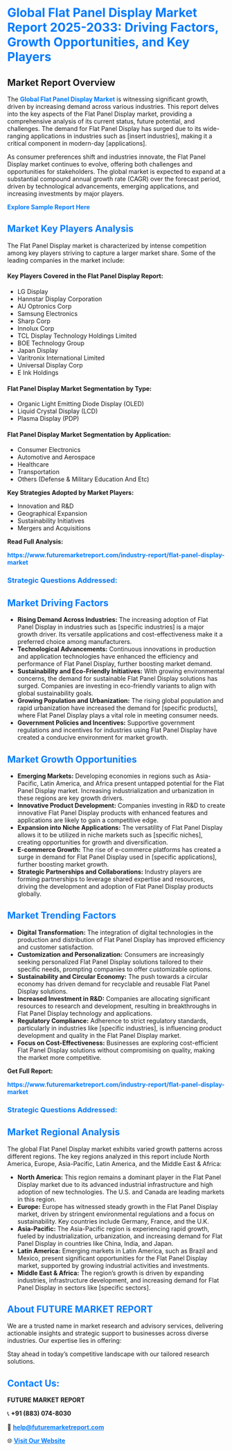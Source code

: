 <h1 style="color: #007BFF;">Global Flat Panel Display Market Report 2025-2033: Driving Factors, Growth Opportunities, and Key Players</h1>

<section id="overview">
<h2>Market Report Overview</h2>
<p>The <a href="https://www.futuremarketreport.com/industry-report/flat-panel-display-market" style="color: #007BFF; text-decoration: none;"><strong>Global Flat Panel Display Market</strong></a> is witnessing significant growth, driven by increasing demand across various industries. This report delves into the key aspects of the Flat Panel Display market, providing a comprehensive analysis of its current status, future potential, and challenges. The demand for Flat Panel Display has surged due to its wide-ranging applications in industries such as [insert industries], making it a critical component in modern-day [applications].</p>
<p>As consumer preferences shift and industries innovate, the Flat Panel Display market continues to evolve, offering both challenges and opportunities for stakeholders. The global market is expected to expand at a substantial compound annual growth rate (CAGR) over the forecast period, driven by technological advancements, emerging applications, and increasing investments by major players.</p>
</section>

<section id="overview">
<p><a href="https://www.futuremarketreport.com/request-sample/reportId=75852" style="color: #007BFF; text-decoration: none;"><strong>Explore Sample Report Here</strong></a></p>
</section>

<section id="key-players">
<h2 style="color: #007BFF;">Market Key Players Analysis</h2>
<p>The Flat Panel Display market is characterized by intense competition among key players striving to capture a larger market share. Some of the leading companies in the market include:</p>
<h4>Key Players Covered in the Flat Panel Display Report:</h4>
<ul><li>LG Display</li><li>Hannstar Display Corporation</li><li>AU Optronics Corp</li><li>Samsung Electronics</li><li>Sharp Corp</li><li>Innolux Corp</li><li>TCL Display Technology Holdings Limited</li><li>BOE Technology Group</li><li>Japan Display</li><li>Varitronix International Limited</li><li>Universal Display Corp</li><li>E Ink Holdings</li></ul>
<h4>Flat Panel Display Market Segmentation by Type:</h4>
<ul><li>Organic Light Emitting Diode Display (OLED)</li><li>Liquid Crystal Display (LCD)</li><li>Plasma Display (PDP)</li></ul>

<h4>Flat Panel Display Market Segmentation by Application:</h4>
<ul><li>Consumer Electronics</li><li>Automotive and Aerospace</li><li>Healthcare</li><li>Transportation</li><li>Others (Defense &amp; Military Education And Etc)</li></ul>
<p><strong>Key Strategies Adopted by Market Players:</strong></p>
<ul>
<li>Innovation and R&D</li>
<li>Geographical Expansion</li>
<li>Sustainability Initiatives</li>
<li>Mergers and Acquisitions</li>
</ul>
</section>

<section>
<p><strong>Read Full Analysis: </strong></p><a href="https://www.futuremarketreport.com/industry-report/flat-panel-display-market" style="color: #007BFF; text-decoration: none;"><strong>https://www.futuremarketreport.com/industry-report/flat-panel-display-market</strong></a>
<h3 style="color: #007BFF;">Strategic Questions Addressed:</h3>
</section>

<section id="driving-factors">
<h2 style="color: #007BFF;">Market Driving Factors</h2>
<ul>
<li><strong>Rising Demand Across Industries:</strong> The increasing adoption of Flat Panel Display in industries such as [specific industries] is a major growth driver. Its versatile applications and cost-effectiveness make it a preferred choice among manufacturers.</li>
<li><strong>Technological Advancements:</strong> Continuous innovations in production and application technologies have enhanced the efficiency and performance of Flat Panel Display, further boosting market demand.</li>
<li><strong>Sustainability and Eco-Friendly Initiatives:</strong> With growing environmental concerns, the demand for sustainable Flat Panel Display solutions has surged. Companies are investing in eco-friendly variants to align with global sustainability goals.</li>
<li><strong>Growing Population and Urbanization:</strong> The rising global population and rapid urbanization have increased the demand for [specific products], where Flat Panel Display plays a vital role in meeting consumer needs.</li>
<li><strong>Government Policies and Incentives:</strong> Supportive government regulations and incentives for industries using Flat Panel Display have created a conducive environment for market growth.</li>
</ul>
</section>

<section id="growth-opportunities">
<h2 style="color: #007BFF;">Market Growth Opportunities</h2>
<ul>
<li><strong>Emerging Markets:</strong> Developing economies in regions such as Asia-Pacific, Latin America, and Africa present untapped potential for the Flat Panel Display market. Increasing industrialization and urbanization in these regions are key growth drivers.</li>
<li><strong>Innovative Product Development:</strong> Companies investing in R&D to create innovative Flat Panel Display products with enhanced features and applications are likely to gain a competitive edge.</li>
<li><strong>Expansion into Niche Applications:</strong> The versatility of Flat Panel Display allows it to be utilized in niche markets such as [specific niches], creating opportunities for growth and diversification.</li>
<li><strong>E-commerce Growth:</strong> The rise of e-commerce platforms has created a surge in demand for Flat Panel Display used in [specific applications], further boosting market growth.</li>
<li><strong>Strategic Partnerships and Collaborations:</strong> Industry players are forming partnerships to leverage shared expertise and resources, driving the development and adoption of Flat Panel Display products globally.</li>
</ul>
</section>

<section id="trending-factors">
<h2 style="color: #007BFF;">Market Trending Factors</h2>
<ul>
<li><strong>Digital Transformation:</strong> The integration of digital technologies in the production and distribution of Flat Panel Display has improved efficiency and customer satisfaction.</li>
<li><strong>Customization and Personalization:</strong> Consumers are increasingly seeking personalized Flat Panel Display solutions tailored to their specific needs, prompting companies to offer customizable options.</li>
<li><strong>Sustainability and Circular Economy:</strong> The push towards a circular economy has driven demand for recyclable and reusable Flat Panel Display solutions.</li>
<li><strong>Increased Investment in R&D:</strong> Companies are allocating significant resources to research and development, resulting in breakthroughs in Flat Panel Display technology and applications.</li>
<li><strong>Regulatory Compliance:</strong> Adherence to strict regulatory standards, particularly in industries like [specific industries], is influencing product development and quality in the Flat Panel Display market.</li>
<li><strong>Focus on Cost-Effectiveness:</strong> Businesses are exploring cost-efficient Flat Panel Display solutions without compromising on quality, making the market more competitive.</li>
</ul>
</section>

<section>
<p><strong>Get Full Report: </strong></p><a href="https://www.futuremarketreport.com/industry-report/flat-panel-display-market" style="color: #007BFF; text-decoration: none;"><strong>https://www.futuremarketreport.com/industry-report/flat-panel-display-market</strong></a>
<h3 style="color: #007BFF;">Strategic Questions Addressed:</h3>
</section>


<section id="regional-analysis">
<h2 style="color: #007BFF;">Market Regional Analysis</h2>
<p>The global Flat Panel Display market exhibits varied growth patterns across different regions. The key regions analyzed in this report include North America, Europe, Asia-Pacific, Latin America, and the Middle East & Africa:</p>
<ul>
<li><strong>North America:</strong> This region remains a dominant player in the Flat Panel Display market due to its advanced industrial infrastructure and high adoption of new technologies. The U.S. and Canada are leading markets in this region.</li>
<li><strong>Europe:</strong> Europe has witnessed steady growth in the Flat Panel Display market, driven by stringent environmental regulations and a focus on sustainability. Key countries include Germany, France, and the U.K.</li>
<li><strong>Asia-Pacific:</strong> The Asia-Pacific region is experiencing rapid growth, fueled by industrialization, urbanization, and increasing demand for Flat Panel Display in countries like China, India, and Japan.</li>
<li><strong>Latin America:</strong> Emerging markets in Latin America, such as Brazil and Mexico, present significant opportunities for the Flat Panel Display market, supported by growing industrial activities and investments.</li>
<li><strong>Middle East & Africa:</strong> The region’s growth is driven by expanding industries, infrastructure development, and increasing demand for Flat Panel Display in sectors like [specific sectors].</li>
</ul>
</section>

<footer>
<h2 style="color: #007BFF;">About FUTURE MARKET REPORT</h2>
<p>We are a trusted name in market research and advisory services, delivering actionable insights and strategic support to businesses across diverse industries. Our expertise lies in offering:</p>

<p>Stay ahead in today’s competitive landscape with our tailored research solutions.</p>

<h2 style="color: #007BFF;">Contact Us:</h2>
<p><strong>FUTURE MARKET REPORT</strong></p>
<p>📞 <strong>+91 (883) 074-8030</strong></p>
<p>📧 <strong><a href="mailto:help@futuremarketreport.com" style="color: #007BFF;">help@futuremarketreport.com</a></strong></p>
<p>🌐 <strong><a href="https://www.futuremarketreport.com/" style="color: #007BFF;">Visit Our Website</a></strong></p>
</footer>